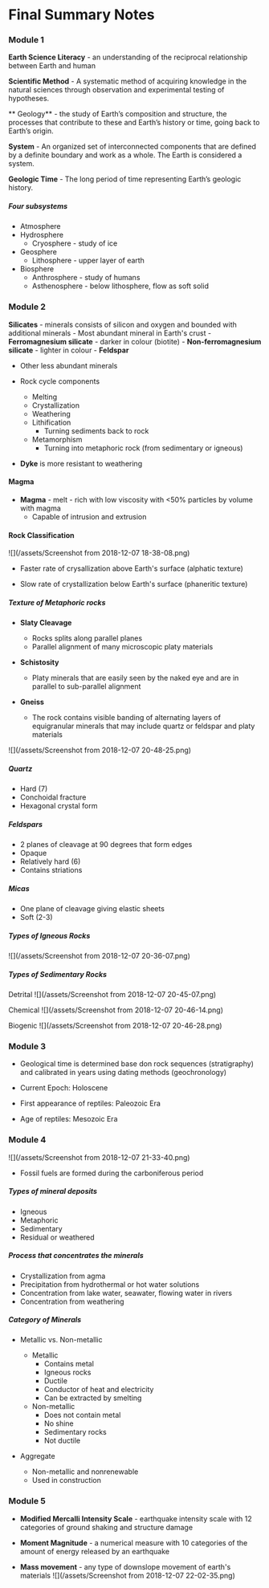 # Final Summary Notes

### Module 1

**Earth Science Literacy** - an understanding of the reciprocal relationship between Earth and human

**Scientific Method** - A systematic method of acquiring knowledge in the natural sciences through observation and experimental testing of hypotheses.

** Geology** - the study of Earth’s composition and structure, the processes that contribute to these and Earth’s history or time, going back to Earth’s origin.

**System** - An organized set of interconnected components that are defined by a definite boundary and work as a whole. The Earth is considered a system.

**Geologic Time** - The long period of time representing Earth’s geologic history.


##### Four subsystems

- Atmosphere
- Hydrosphere
    - Cryosphere - study of ice
- Geosphere
    - Lithosphere - upper layer of earth
- Biosphere
    - Anthrosphere - study of humans
    - Asthenosphere - below lithosphere, flow as soft solid
    
### Module 2

**Silicates** - minerals consists of silicon and oxygen and bounded with additional minerals
    - Most abundant mineral in Earth's crust
    - **Ferromagnesium silicate** - darker in colour (biotite)
    - **Non-ferromagnesium silicate** - lighter in colour
    - **Feldspar**
    
- Other less abundant minerals


- Rock cycle components
    - Melting
    - Crystallization
    - Weathering
    - Lithification
        - Turning sediments back to rock
    - Metamorphism
        - Turning into metaphoric rock (from sedimentary or igneous)
        
- **Dyke** is more resistant to weathering

#### Magma
      
- **Magma** - melt - rich with low viscosity with <50% particles by volume with magma
    - Capable of intrusion and extrusion
    
#### Rock Classification

![](/assets/Screenshot from 2018-12-07 18-38-08.png)

- Faster rate of crysallization above Earth's surface (alphatic texture)

- Slow rate of crystallization below Earth's surface (phaneritic texture)

##### Texture of Metaphoric rocks

- **Slaty Cleavage**
    - Rocks splits along parallel planes
    - Parallel alignment of many microscopic platy materials
    
    
- **Schistosity**
    - Platy minerals that are easily seen by the naked eye and are in parallel to sub-parallel alignment


- **Gneiss**
    - The rock contains visible banding of alternating layers of equigranular minerals that may include quartz or feldspar and platy materials
    
![](/assets/Screenshot from 2018-12-07 20-48-25.png)
    
##### Quartz

- Hard (7)
- Conchoidal fracture
- Hexagonal crystal form

##### Feldspars

- 2 planes of cleavage at 90 degrees that form edges
- Opaque
- Relatively hard (6)
- Contains striations


##### Micas
- One plane of cleavage giving elastic sheets
- Soft (2-3)


##### Types of Igneous Rocks
![](/assets/Screenshot from 2018-12-07 20-36-07.png)

##### Types of Sedimentary Rocks

Detrital
![](/assets/Screenshot from 2018-12-07 20-45-07.png)

Chemical
![](/assets/Screenshot from 2018-12-07 20-46-14.png)

Biogenic
![](/assets/Screenshot from 2018-12-07 20-46-28.png)

### Module 3

- Geological time is determined base don rock sequences (stratigraphy) and calibrated in years using dating methods (geochronology)

- Current Epoch: Holoscene
- First appearance of reptiles: Paleozoic Era
- Age of reptiles: Mesozoic Era

### Module 4

![](/assets/Screenshot from 2018-12-07 21-33-40.png)

- Fossil fuels are formed during the carboniferous period

##### Types of mineral deposits
- Igneous
- Metaphoric
- Sedimentary
- Residual or weathered

##### Process that concentrates the minerals
- Crystallization from agma
- Precipitation from hydrothermal or hot water solutions
- Concentration from lake water, seawater, flowing water in rivers
- Concentration from weathering

##### Category of Minerals

- Metallic vs. Non-metallic
    - Metallic
        - Contains metal
        - Igneous rocks
        - Ductile
        - Conductor of heat and electricity
        - Can be extracted by smelting
    - Non-metallic
        - Does not contain metal
        - No shine
        - Sedimentary rocks
        - Not ductile
     
           
- Aggregate
    - Non-metallic and nonrenewable
    - Used in construction
    
### Module 5

- **Modified Mercalli Intensity Scale** - earthquake intensity scale with 12 categories of ground shaking and structure damage

- **Moment Magnitude** - a numerical measure with 10 categories of the amount of energy released by an earthquake

- **Mass movement** - any type of downslope movement of earth's materials
![](/assets/Screenshot from 2018-12-07 22-02-35.png)